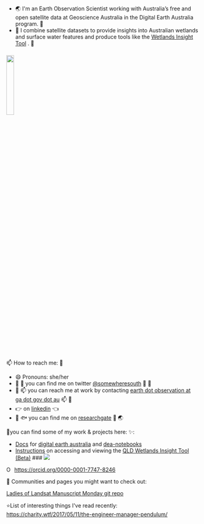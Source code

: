- :earth_asia: I'm an Earth Observation Scientist working with Australia’s free and open satellite data at Geoscience Australia in the Digital Earth Australia program. :crocodile:
- :stars: I combine satellite datasets to provide insights into Australian wetlands and surface water features and produce tools like the [Wetlands Insight Tool](https://cmi.ga.gov.au/data-products/dea/608/dea-wetlands-insight-tool-qld#basics) . :hammer:
### <img src="https://media.giphy.com/media/pE1bLAeThG7VJWMzs1/giphy.gif" width="20%" height="20%"/>

📫 How to reach me: 👋
- 😄 Pronouns: she/her
- :herb: :ocean: you can find me on twitter [@somewheresouth](https://twitter.com/somewheresouth) :frog: :herb:
- :email: :mailbox: you can reach me at work by contacting [earth dot observation at ga dot gov dot au](https://www.ga.gov.au/scientific-topics/earth-obs/contact-earth-observation-client-services) :mailbox: :wave:
- :point_right: on [linkedin](https://www.linkedin.com/in/bex-dunn/) :point_left:
- :leaves: :fish: you can find me on [researchgate](https://www.researchgate.net/profile/Bex_Dunn) :palm_tree: :earth_asia:

🌟you can find some of my work & projects here: ✨:
- [Docs](https://docs.dea.ga.gov.au/) for [digital earth australia](http://www.ga.gov.au/dea) and [dea-notebooks](https://github.com/GeoscienceAustralia/dea-notebooks) 
- [Instructions](https://wetlandinfo.des.qld.gov.au/wetlands/facts-maps/wetland-background/insight.html) on accessing and viewing the [QLD Wetlands Insight Tool (Beta)](https://wetlandinfo.des.qld.gov.au/wetlands/facts-maps/wetland/observations/?afid=W5Y2017A284514) ### ![](https://media.giphy.com/media/u49ClRzCnd5LnBBx5l/giphy.gif) 
<div itemscope itemtype="https://schema.org/Person"><a itemprop="sameAs" content="https://orcid.org/0000-0001-7747-8246" href="https://orcid.org/0000-0001-7747-8246" target="orcid.widget" rel="me noopener noreferrer" style="vertical-align:top;"><img src="https://orcid.org/sites/default/files/images/orcid_16x16.png" style="width:1em;margin-right:.5em;" alt="ORCID iD icon">https://orcid.org/0000-0001-7747-8246</a></div>



:star2: Communities and pages you might want to check out:

[Ladies of Landsat Manuscript Monday git repo](https://github.com/ladiesoflandsat/LOLManuscriptMonday) 


⭐List of interesting things I've read recently: 
https://charity.wtf/2017/05/11/the-engineer-manager-pendulum/ 
